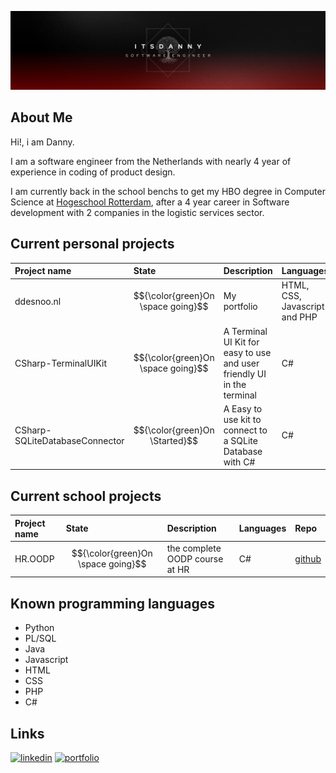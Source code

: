 ![ItsADanny GitHub banner](https://github.com/ItsADanny/ItsADanny/blob/main/ItsDannyGithubBanner.png?raw=true)

## About Me
Hi!, i am Danny.

I am a software engineer from the Netherlands with nearly 4 year of experience in coding of product design.

I am currently back in the school benchs to get my HBO degree in Computer Science at [Hogeschool Rotterdam](https://www.hogeschoolrotterdam.nl/opleidingen/bachelor/informatica/voltijd/), after a 4 year career in Software development with 2 companies in the logistic services sector.

## Current personal projects
| Project name | State     | Description                | Languages | Repo |
| :-------- | :------- | :------------------------- | :-----------| :------- |
| ddesnoo.nl | $${\color{green}On \space going}$$ | My portfolio | HTML, CSS, Javascript and PHP | [github](https://github.com/ItsADanny/ddesnoo.nl) |
| CSharp-TerminalUIKit | $${\color{green}On \space going}$$ | A Terminal UI Kit for easy to use and user friendly UI in the terminal | C# | [github](https://github.com/ItsADanny/CSharp-TerminalUIKit) |
| CSharp-SQLiteDatabaseConnector | $${\color{green}On \Started}$$ | A Easy to use kit to connect to a SQLite Database with C# | C# | [github](https://github.com/ItsADanny/CSharp.SQLiteDatabaseConnector) |

## Current school projects
| Project name | State     | Description                | Languages | Repo |
| :-------- | :------- | :------------------------- | :------------- | :------- |
| HR.OODP | $${\color{green}On \space going}$$ | the complete OODP course at HR | C# | [github](https://github.com/ItsADanny/HR.OODP) |

## Known programming languages

- Python
- PL/SQL
- Java
- Javascript
- HTML
- CSS
- PHP
- C#

## Links
[![linkedin](https://img.shields.io/badge/linkedin-0A66C2?style=for-the-badge&logo=linkedin&logoColor=white)](https://www.linkedin.com/in/ddesnoo/)
[![portfolio](https://img.shields.io/badge/my_portfolio-000?style=for-the-badge&logo=ko-fi&logoColor=white)](https://ddesnoo.nl)
